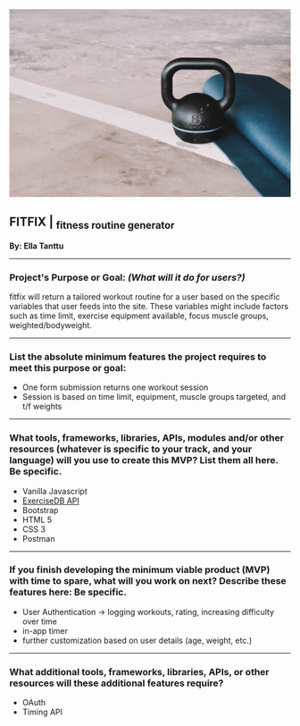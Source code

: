 <img title="exercise equipment" src="img/exercise_equipment.jpg" width="600px">

## FITFIX | <sub>fitness routine generator</sub>
**By: Ella Tanttu**

---

### Project's Purpose or Goal: *(What will it do for users?)*
fitfix will return a tailored workout routine for a user based on the specific variables that user feeds into the site. These variables might include factors such as time limit, exercise equipment available, focus muscle groups, weighted/bodyweight.

---

### List the absolute minimum features the project requires to meet this purpose or goal:
- One form submission returns one workout session
- Session is based on time limit, equipment, muscle groups targeted, and t/f weights

---

### What tools, frameworks, libraries, APIs, modules and/or other resources (whatever is specific to your track, and your language) will you use to create this MVP? List them all here. Be specific.
- Vanilla Javascript
- [ExerciseDB API](https://rapidapi.com/justin-WFnsXH_t6/api/exercisedb)
- Bootstrap
- HTML 5
- CSS 3
- Postman

---

### If you finish developing the minimum viable product (MVP) with time to spare, what will you work on next? Describe these features here: Be specific.
- User Authentication -> logging workouts, rating, increasing difficulty over time
- in-app timer
- further customization based on user details (age, weight, etc.)

---

### What additional tools, frameworks, libraries, APIs, or other resources will these additional features require?
- OAuth
- Timing API